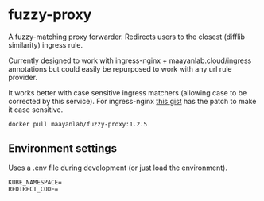 # fuzzy-proxy
A fuzzy-matching proxy forwarder. Redirects users to the closest (difflib similarity) ingress rule.

Currently designed to work with ingress-nginx + maayanlab.cloud/ingress annotations but could easily be repurposed to work with any url rule provider.

It works better with case sensitive ingress matchers (allowing case to be corrected by this service). For ingress-nginx [this gist](https://gist.github.com/u8sand/a49b96bf5494fc010e28dd3411f92b07) has the patch to make it case sensitive.

`docker pull maayanlab/fuzzy-proxy:1.2.5`

## Environment settings
Uses a .env file during development (or just load the environment).

```env
KUBE_NAMESPACE=
REDIRECT_CODE=
```
